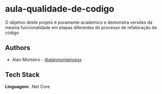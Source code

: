 # aula-qualidade-de-codigo

O objetivo deste projeto é puramente academico e demonstra versões da mesma funcionalidade em etapas diferentes do processo de refatoração de código


## Authors

- Alan Monteiro - [@alanmonteiroesx](https://github.com/alanmonteiroesx)


## Tech Stack

**Linguagem:** .Net Core

